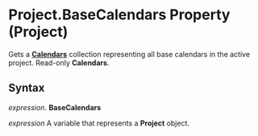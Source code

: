 
# Project.BaseCalendars Property (Project)

Gets a  **[Calendars](2d3b0f05-4762-0058-15d4-47e1d2b9d9a9.md)** collection representing all base calendars in the active project. Read-only **Calendars**.


## Syntax

 _expression_. **BaseCalendars**

 _expression_ A variable that represents a **Project** object.

